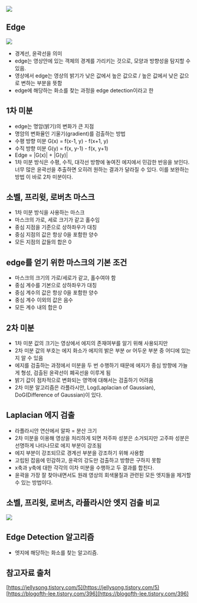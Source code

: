 ![](https://mblogthumb-phinf.pstatic.net/20151124_16/windowsub0406_1448375132331VKPFB_JPEG/canny.JPG?type=w800)

## Edge
![](https://img1.daumcdn.net/thumb/R1280x0/?scode=mtistory2&fname=https%3A%2F%2Ft1.daumcdn.net%2Fcfile%2Ftistory%2F990579335FCCB4CD28)
- 경계선, 윤곽선을 의미
- edge는 영상안에 있는 객체의 경계를 가리키는 것으로, 모양과 방향성을 탐지할 수 있음.
- 영상에서 edge는 영상의 밝기가 낮은 값에서 높은 값으로 / 높은 값에서 낮은 값으로 변하는 부분을 뜻함
- edge에 해당하는 화소를 찾는 과정을 edge detection이라고 한

## 1차 미분
- edge는 명암(밝기)의 변화가 큰 지점
- 명암의 변화율인 기울기(gradient)를 검출하는 방법
- 수평 방향 미분 G(x) = f(x-1, y) - f(x+1, y)
- 수직 방향 미분 G(y) = f(x, y-1) - f(x, y+1)
- Edge = |G(x)| + |G(y)|
- 1차 미분 방식은 수평, 수직, 대각선 방향에 놓여진 에지에서 민감한 반응을 보인다. 너무 많은 윤곽선을 추출하면 오히려 원하는 결과가 달라질 수 있다. 이를 보완하는 방법 이 바로 2차 미분이다.

## 소벨, 프리윗, 로버츠 마스크
- 1차 미분 방식을 사용하는 마스크
- 마스크의 가로, 세로 크기가 같고 홀수임
- 중심 지점을 기준으로 상하좌우가 대칭
- 중심 지점의 값은 항상 0을 포함한 양수
- 모든 지점의 값들의 합은 0

## edge를 얻기 위한 마스크의 기본 조건
- 마스크의 크기의 가로/세로가 같고, 홀수여야 함
- 중심 계수를 기본으로 상하좌우가 대칭
- 중심 계수의 값은 항상 0을 포함한 양수
- 중심 계수 이외의 값은 음수
- 모든 계수 내의 합은 0

## 2차 미분
- 1차 미분 값의 크기는 영상에서 에지의 존재여부를 알기 위해 사용되지만
- 2차 미분 값의 부호는 에지 화소가 에지의 밝은 부분 or 어두운 부분 중 어디에 있는지 알 수 있음
- 에지를 검출하는 과정에서 미분을 두 번 수행하기 때문에 에지가 중심 방향에 가늘게 형성, 검출된 윤곽선이 폐곡선을 이루게 됨
- 밝기 값이 점차적으로 변화되는 영역에 대해서는 검출하기 어려움
- 2차 미분 알고리즘은 라플라시안, Log(Laplacian of Gaussian), DoG(Difference of Gaussian)이 있다.

## Laplacian 에지 검출
- 라플라시안 연산에서 알파 = 분산 크기
- 2차 미분을 이용해 영상을 처리하게 되면 저주파 성분은 소거되지만 고주파 성분은 선명하게 나타나므로 에지 부분이 강조됨
- 에지 부분이 강조되므로 경계선 부분을 강조하기 위해 사용함
- 고립된 잡음에 민감하고, 윤곽의 강도만 검출하고 방향은 구하지 못함
- x축과 y축에 대한 각각의 이차 미분을 수행하고 두 결과를 합친다.
- 윤곽을 가장 잘 찾아내면서도 원래 영상의 회색물질과 관련된 모든 엣지들을 제거할 수 있는 방법이다.

## 소벨, 프리윗, 로버츠, 라플라시안 엣지 검출 비교
![](https://img1.daumcdn.net/thumb/R1280x0/?scode=mtistory2&fname=https%3A%2F%2Ft1.daumcdn.net%2Fcfile%2Ftistory%2F995EC14B5FCCB3D925)

## Edge Detection 알고리즘
- 엣지에 해당하는 화소를 찾는 알고리즘.

## 참고자료 출처
[https://jellysong.tistory.com/5](https://jellysong.tistory.com/5)
[https://blogofth-lee.tistory.com/396](https://blogofth-lee.tistory.com/396)